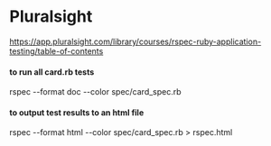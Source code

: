 # Pluralsight

https://app.pluralsight.com/library/courses/rspec-ruby-application-testing/table-of-contents

#### to run all card.rb tests

rspec --format doc --color spec/card_spec.rb

#### to output test results to an html file

rspec --format html --color spec/card_spec.rb > rspec.html

